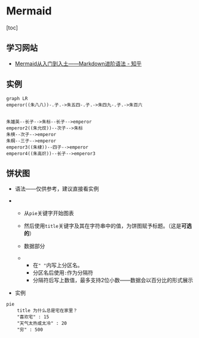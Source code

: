 # Mermaid

[toc]

## 学习网站

+ [Mermaid从入门到入土——Markdown进阶语法 - 知乎](https://zhuanlan.zhihu.com/p/355997933)

## 实例

```mermaid
graph LR
emperor((朱八八))-.子.->朱五四-.子.->朱四九-.子.->朱百六


朱雄英--长子-->朱标--长子-->emperor
emperor2((朱允炆))--次子-->朱标
朱樉--次子-->emperor
朱棡--三子-->emperor
emperor3((朱棣))--四子-->emperor
emperor4((朱高炽))--长子-->emperor3
```

## 饼状图

- 语法——仅供参考，建议直接看实例

- - 从`pie`关键字开始图表

  - 然后使用`title`关键字及其在字符串中的值，为饼图赋予标题。（这是**可选的**）

  - 数据部分

  - - 在`" "`内写上分区名。
    - 分区名后使用`:`作为分隔符
    - 分隔符后写上数值，最多支持2位小数——数据会以百分比的形式展示

+ 实例

```mermaid
pie
    title 为什么总是宅在家里？
    "喜欢宅" : 15
    "天气太热或太冷" : 20
    "穷" : 500
```